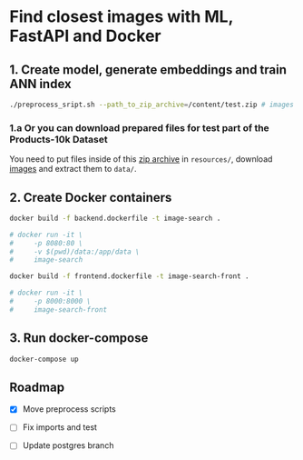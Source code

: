 # Find closest images with ML, FastAPI and Docker

## 1. Create model, generate embeddings and train ANN index

```bash
./preprocess_sript.sh --path_to_zip_archive=/content/test.zip # images archive location
```

### 1.a Or you can download prepared files for test part of the Products-10k Dataset

You need to put files inside of this [zip archive](https://drive.google.com/file/d/15Y9IkanJFk3hombQu3HgPmrKKxDfAt4l/view?usp=sharing) in `resources/`, download [images](https://products-10k.github.io) and extract them to `data/`.

## 2. Create Docker containers

```bash
docker build -f backend.dockerfile -t image-search .

# docker run -it \
#     -p 8080:80 \
#     -v $(pwd)/data:/app/data \
#     image-search
```

```bash
docker build -f frontend.dockerfile -t image-search-front . 

# docker run -it \
#     -p 8000:8000 \
#     image-search-front
```

## 3. Run docker-compose

```bash
docker-compose up
```

<!-- ROADMAP -->
## Roadmap

* [x] Move preprocess scripts

* [ ] Fix imports and test

* [ ] Update postgres branch
